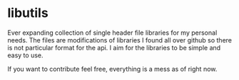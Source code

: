 # libutils
Ever expanding collection of single header file libraries for my personal needs.
The files are modifications of libraries I found all over github so there is not particular format for the api. I aim for the libraries to be simple and easy to use.

If you want to contribute feel free, everything is a mess as of right now.
